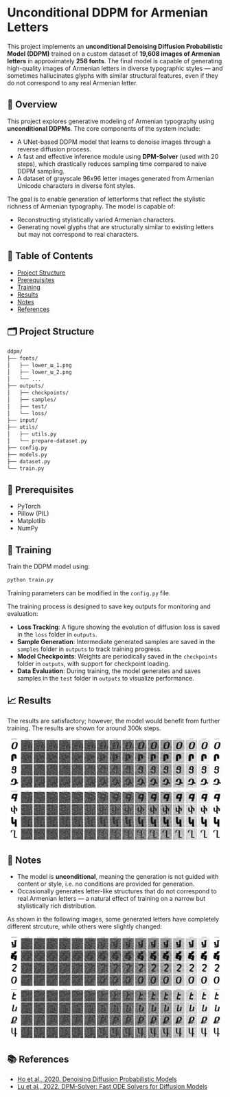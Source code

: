 # Unconditional DDPM for Armenian Letters

This project implements an **unconditional Denoising Diffusion Probabilistic Model (DDPM)** trained on a custom dataset of **19,608 images of Armenian letters** in approximately **258 fonts**. The final model is capable of generating high-quality images of Armenian letters in diverse typographic styles — and sometimes hallucinates glyphs with similar structural features, even if they do not correspond to any real Armenian letter.

## 👀 Overview

This project explores generative modeling of Armenian typography using **unconditional DDPMs**. The core components of the system include:

- A UNet-based DDPM model that learns to denoise images through a reverse diffusion process.
- A fast and effective inference module using **DPM-Solver** (used with 20 steps), which drastically reduces sampling time compared to naive DDPM sampling.
- A dataset of grayscale 96x96 letter images generated from Armenian Unicode characters in diverse font styles.

The goal is to enable generation of letterforms that reflect the stylistic richness of Armenian typography. The model is capable of:

- Reconstructing stylistically varied Armenian characters.
- Generating novel glyphs that are structurally similar to existing letters but may not correspond to real characters.

## 📜 Table of Contents

- [Project Structure](#project-structure)
- [Prerequisites](#prerequisites)
- [Training](#training)
- [Results](#results)
- [Notes](#notes)
- [References](#references)

## 🗂️ Project Structure

```
ddpm/
├── fonts/
│   ├── lower_ա_1.png
│   ├── lower_ա_2.png
│   └── ...
├── outputs/
│   ├── checkpoints/
│   ├── samples/
│   ├── test/
│   └── loss/
├── input/
├── utils/
│   ├── utils.py
│   └── prepare-dataset.py
├── config.py
├── models.py
├── dataset.py
└── train.py
````

## 🧾 Prerequisites

- PyTorch
- Pillow (PIL)
- Matplotlib
- NumPy

## 🚀 Training

Train the DDPM model using:

```bash
python train.py
```
Training parameters can be modified in the `config.py` file.

The training process is designed to save key outputs for monitoring and evaluation:  

- **Loss Tracking**: A figure showing the evolution of diffusion loss is saved in the `loss` folder in `outputs`.  
- **Sample Generation**: Intermediate generated samples are saved in the `samples` folder in `outputs` to track training progress.  
- **Model Checkpoints**: Weights are periodically saved in the `checkpoints` folder in `outputs`, with support for checkpoint loading.  
- **Data Evaluation**: During training, the model generates and saves samples in the `test` folder in `outputs` to visualize performance.  

## 📈 Results
The results are satisfactory; however, the model would benefit from further training. The results are shown for around 300k steps.

![training-results](/images/training-sample.png "Training Results")
![training-results-2](/images/training-sample-2.png "Training Results")

## 🧾 Notes

* The model is **unconditional**, meaning the generation is not guided with content or style, i.e. no conditions are provided for generation.
* Occasionally generates letter-like structures that do not correspond to real Armenian letters — a natural effect of training on a narrow but stylistically rich distribution.

As shown in the following images, some generated letters have completely different strcuture, while others were slightly changed:

![new-letters](/images/new-letters.png "Training Results")
![new-letters-2](/images/new-letters-2.png "Training Results")

## 📚 References

* [Ho et al., 2020. Denoising Diffusion Probabilistic Models](https://arxiv.org/abs/2006.11239)
* [Lu et al., 2022. DPM-Solver: Fast ODE Solvers for Diffusion Models](https://arxiv.org/abs/2206.00927)